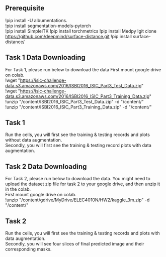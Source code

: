 
## Prerequisite 
!pip install -U albumentations.  
!pip install segmentation-models-pytorch  
!pip install SimpleITK 
!pip install torchmetrics 
!pip install Medpy 
!git clone https://github.com/deepmind/surface-distance.git 
!pip install surface-distance/

## Task 1 Data Downloading
For Task 1, please run below to download the data 
First mount google drive on colab.  
!wget "https://isic-challenge-data.s3.amazonaws.com/2016/ISBI2016_ISIC_Part3_Test_Data.zip"  
!wget "https://isic-challenge-data.s3.amazonaws.com/2016/ISBI2016_ISIC_Part3_Training_Data.zip"  
!unzip "/content/ISBI2016_ISIC_Part3_Test_Data.zip" -d "/content/"  
!unzip "/content/ISBI2016_ISIC_Part3_Training_Data.zip" -d "/content/"

## Task 1
Run the cells, you will first see the training & testing records and plots without data augmentation.  
Secondly, you will first see the training & testing record plots with data augmentation.

## Task 2 Data Downloading
For Task 2, please run below to download the data. You might need to upload the dataset zip file for task 2 to your google drive, and then unzip it in the colab.  
First mount google drive on colab.  
!unzip "/content/gdrive/MyDrive/ELEC4010N/HW2/kaggle_3m.zip" -d "/content/"

## Task 2
Run the cells, you will first see the training & testing records and plots with data augmentation.  
Secondly, you will see four slices of final predicted image and their corresponding masks.
